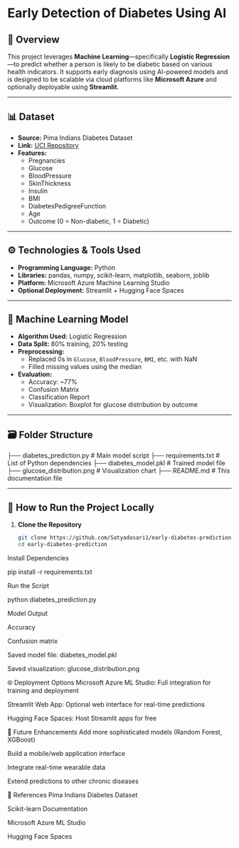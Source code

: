 # Early Detection of Diabetes Using AI

## 🔬 Overview
This project leverages **Machine Learning**—specifically **Logistic Regression**—to predict whether a person is likely to be diabetic based on various health indicators. It supports early diagnosis using AI-powered models and is designed to be scalable via cloud platforms like **Microsoft Azure** and optionally deployable using **Streamlit**.

---

## 📊 Dataset
- **Source:** Pima Indians Diabetes Dataset  
- **Link:** [UCI Repository](https://raw.githubusercontent.com/jbrownlee/Datasets/master/pima-indians-diabetes.data.csv)
- **Features:**
  - Pregnancies
  - Glucose
  - BloodPressure
  - SkinThickness
  - Insulin
  - BMI
  - DiabetesPedigreeFunction
  - Age
  - Outcome (0 = Non-diabetic, 1 = Diabetic)

---

## ⚙️ Technologies & Tools Used
- **Programming Language:** Python
- **Libraries:** pandas, numpy, scikit-learn, matplotlib, seaborn, joblib
- **Platform:** Microsoft Azure Machine Learning Studio
- **Optional Deployment:** Streamlit + Hugging Face Spaces

---

## 🧠 Machine Learning Model
- **Algorithm Used:** Logistic Regression
- **Data Split:** 80% training, 20% testing
- **Preprocessing:**
  - Replaced 0s in `Glucose`, `BloodPressure`, `BMI`, etc. with NaN
  - Filled missing values using the median
- **Evaluation:**
  - Accuracy: ~77%
  - Confusion Matrix
  - Classification Report
  - Visualization: Boxplot for glucose distribution by outcome

---

## 🗃️ Folder Structure


├── diabetes_prediction.py # Main model script
 ├── requirements.txt # List of Python dependencies
 ├── diabetes_model.pkl # Trained model file
 ├── glucose_distribution.png # Visualization chart
 ├── README.md # This documentation file

---

## 🚀 How to Run the Project Locally

1. **Clone the Repository**
   ```bash
   git clone https://github.com/Satyadasari1/early-diabetes-prediction.git
   cd early-diabetes-prediction

Install Dependencies

 pip install -r requirements.txt


Run the Script

 python diabetes_prediction.py


Model Output


Accuracy


Confusion matrix


Saved model file: diabetes_model.pkl


Saved visualization: glucose_distribution.png



🌐 Deployment Options
Microsoft Azure ML Studio: Full integration for training and deployment


Streamlit Web App: Optional web interface for real-time predictions


Hugging Face Spaces: Host Streamlit apps for free



📌 Future Enhancements
Add more sophisticated models (Random Forest, XGBoost)


Build a mobile/web application interface


Integrate real-time wearable data


Extend predictions to other chronic diseases



🧾 References
Pima Indians Diabetes Dataset


Scikit-learn Documentation


Microsoft Azure ML Studio


Hugging Face Spaces
